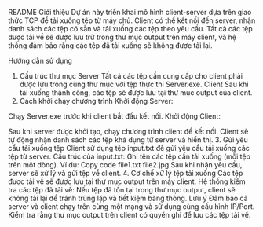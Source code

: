 README
Giới thiệu
Dự án này triển khai mô hình client-server dựa trên giao thức TCP để tải xuống tệp từ máy chủ. Client có thể kết nối đến server, nhận danh sách các tệp có sẵn và tải xuống các tệp theo yêu cầu. Tất cả các tệp được tải về sẽ được lưu trữ trong thư mục output trên máy client, và hệ thống đảm bảo rằng các tệp đã tải xuống sẽ không được tải lại.

Hướng dẫn sử dụng
1. Cấu trúc thư mục
Server
Tất cả các tệp cần cung cấp cho client phải được lưu trong cùng thư mục với tệp thực thi Server.exe.
Client
Sau khi tải xuống thành công, các tệp sẽ được lưu tại thư mục output của client.
2. Cách khởi chạy chương trình
Khởi động Server:

Chạy Server.exe trước khi client bắt đầu kết nối.
Khởi động Client:

Sau khi server được khởi tạo, chạy chương trình client để kết nối.
Client sẽ tự động nhận danh sách các tệp khả dụng từ server và hiển thị.
3. Gửi yêu cầu tải xuống tệp
Client sử dụng tệp input.txt để gửi yêu cầu tải xuống các tệp từ server.
Cấu trúc của input.txt:
Ghi tên các tệp cần tải xuống (mỗi tệp trên một dòng).
Ví dụ:
Copy code
file1.txt
file2.jpg
Sau khi nhận yêu cầu, server sẽ xử lý và gửi tệp về client.
4. Cơ chế xử lý tệp tải xuống
Các tệp được tải về sẽ được lưu tại thư mục output trên máy client.
Hệ thống kiểm tra các tệp đã tải về:
Nếu tệp đã tồn tại trong thư mục output, client sẽ không tải lại để tránh trùng lặp và tiết kiệm băng thông.
Lưu ý
Đảm bảo cả server và client chạy trên cùng một mạng và sử dụng cùng cấu hình IP/Port.
Kiểm tra rằng thư mục output trên client có quyền ghi để lưu các tệp tải về.
